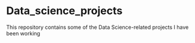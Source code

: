 # Data_science_projects
This repository contains some of the Data Science-related projects I have been working  
